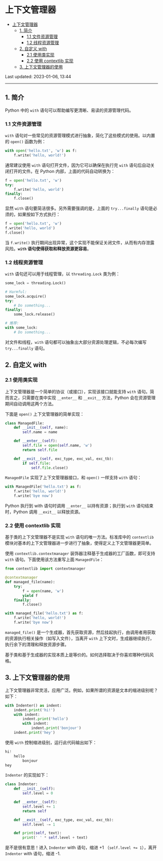 # 上下文管理器

- [上下文管理器](#上下文管理器)
  - [1. 简介](#1-简介)
    - [1.1 文件资源管理](#11-文件资源管理)
    - [1.2 线程资源管理](#12-线程资源管理)
  - [2. 自定义 with](#2-自定义-with)
    - [2.1 使用类实现](#21-使用类实现)
    - [2.2 使用 contextlib 实现](#22-使用-contextlib-实现)
  - [3. 上下文管理器的使用](#3-上下文管理器的使用)

Last updated: 2023-01-06, 13:44
****

## 1. 简介

Python 中的 `with` 语句可以帮助编写更清晰、易读的资源管理代码。

### 1.1 文件资源管理

`with` 语句对一些常见的资源管理模式进行抽象，简化了这些模式的使用。以内置的 `open()` 函数为例：

```python
with open('hello.txt', 'w') as f:
    f.write('hello, world!')
```

通常建议使用 `with` 语句打开文件，因为它可以确保在执行完 `with` 语句后自动关闭打开的文件。在 Python 内部，上面的代码自动转换为：

```python
f = open('hello.txt', 'w')
try:
    f.write('hello, world')
finally:
    f.close()
```
显然 `with` 语句要简洁很多。另外需要强调的是，上面的 `try...finally` 语句是必须的，如果按如下方式执行：

```python
f = open('hello.txt', 'w')
f.write('hello, world')
f.close()
```

当 `f.write()` 执行期间出现异常，这个实现不能保证关闭文件，从而有内存泄露风险。**`with` 语句使得获取和释放资源更容易**。

### 1.2 线程资源管理

`with` 语句还可以用于线程管理，以 `threading.Lock` 类为例：

```python
some_lock = threading.Lock()

# Harmful:
some_lock.acquire()
try:
    # Do something...
finally:
    some_lock.release()

# 推荐:
with some_lock:
    # Do something...
```

对文件和线程，`with` 语句都可以抽象出大部分资源处理逻辑，不必每次编写 `try...finally` 语句。

## 2. 自定义 with

### 2.1 使用类实现

上下文管理器是一个简单的协议（或接口），实现该接口就能支持 `with` 语句。简而言之，只需要在类中实现 `__enter__` 和 `__exit__` 方法，Python 会在资源管理期间自动调用这两个方法。

下面是 `open()` 上下文管理器的简单实现：

```python
class ManagedFile:
    def __init__(self, name):
        self.name = name

    def __enter__(self):
        self.file = open(self.name, 'w')
        return self.file

    def __exit__(self, exc_type, exc_val, exc_tb):
        if self.file:
            self.file.close()
```

`ManagedFile` 实现了上下文管理器接口，和 `open()` 一样支持 `with` 语句：

```python
with ManagedFile('hello.txt') as f:
    f.write('hello, world!')
    f.write('bye now')
```

Python 执行到 with 语句时调用 `__enter__` 以持有资源；执行到 `with` 语句结束时，Python 调用 `__exit__` 以释放资源。

### 2.2 使用 contextlib 实现

基于类的上下文管理器不是实现 `with` 语句的唯一方法。标准库中的 `contextlib` 模块对基本的上下文管理器进一步进行了抽象，使得定义上下文管理器更简单。

使用 `contextlib.contextmanager` 装饰器注释基于生成器的工厂函数，即可支持 `with` 语句。下面使用该方法重写上面 `ManagedFile`：

```python
from contextlib import contextmanager

@contextmanager
def managed_file(name):
    try:
        f = open(name, 'w')
        yield f
    finally:
        f.close()

with managed_file('hello.txt') as f:
    f.write('hello, world!')
    f.write('bye now')
```

`managed_file()` 是一个生成器，首先获取资源，然后挂起执行，由调用者用获取的资源执行相关操作（如写入文件），当离开 `with` 上下文时，生成器继续执行，执行余下的清理和释放资源步骤。

基于类和基于生成器的实现本质上是等价的。如何选择取决于你喜欢哪种代码风格。

## 3. 上下文管理器的使用

上下文管理器非常灵活，应用广泛。例如，如果所谓的资源是文本的缩进级别呢？如下：

```python
with Indenter() as indent:
    indent.print('hi!')
    with indent:
        indent.print('hello')
        with indent:
            indent.print('bonjour')
    indent.print('hey')
```

使用 `with` 控制缩进级别，运行此代码输出如下：

```python
hi!
    hello
        bonjour
hey
```

`Indenter` 的实现如下：

```python
class Indenter:
    def __init__(self):
        self.level = 0

    def __enter__(self):
        self.level += 1
        return self

    def __exit__(self, exc_type, exc_val, exc_tb):
        self.level -= 1

    def print(self, text):
        print(' ' * self.level + text)
```

是不是很有意思！进入 `Indenter` with 语句，缩进 +1 （`self.level += 1`），离开 `Indenter` with 语句，缩进 -1.

